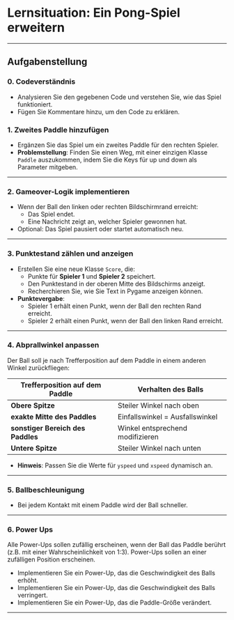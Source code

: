 # Lernsituation: **Ein Pong-Spiel erweitern**

---

## **Aufgabenstellung**

### 0. **Codeverständnis**
- Analysieren Sie den gegebenen Code und verstehen Sie, wie das Spiel funktioniert.
- Fügen Sie Kommentare hinzu, um den Code zu erklären.

### 1. **Zweites Paddle hinzufügen**
- Ergänzen Sie das Spiel um ein zweites Paddle für den rechten Spieler.
- **Problemstellung**: Finden Sie einen Weg, mit einer einzigen Klasse `Paddle` auszukommen, indem Sie die Keys für up und down als Parameter mitgeben.

---

### 2. **Gameover-Logik implementieren**
- Wenn der Ball den linken oder rechten Bildschirmrand erreicht:
    - Das Spiel endet.
    - Eine Nachricht zeigt an, welcher Spieler gewonnen hat.
- Optional: Das Spiel pausiert oder startet automatisch neu.

---

### 3. **Punktestand zählen und anzeigen**
- Erstellen Sie eine neue Klasse `Score`, die:
    - Punkte für **Spieler 1** und **Spieler 2** speichert.
    - Den Punktestand in der oberen Mitte des Bildschirms anzeigt.
    - Recherchieren Sie, wie Sie Text in Pygame anzeigen können.
- **Punktevergabe**:
    - Spieler 1 erhält einen Punkt, wenn der Ball den rechten Rand erreicht.
    - Spieler 2 erhält einen Punkt, wenn der Ball den linken Rand erreicht.

---

### 4. **Abprallwinkel anpassen**
Der Ball soll je nach Trefferposition auf dem Paddle in einem anderen Winkel zurückfliegen:

| Trefferposition auf dem Paddle    | Verhalten des Balls              |
|-----------------------------------|----------------------------------|
| **Obere Spitze**                  | Steiler Winkel nach oben         |
| **exakte Mitte des Paddles**      | Einfallswinkel = Ausfallswinkel  |
| **sonstiger Bereich des Paddles** | Winkel entsprechend modifizieren |
| **Untere Spitze**                 | Steiler Winkel nach unten        |

- **Hinweis**: Passen Sie die Werte für `yspeed` und `xspeed` dynamisch an. 

---

### 5. **Ballbeschleunigung**
- Bei jedem Kontakt mit einem Paddle wird der Ball schneller.

---

### 6. **Power Ups**

Alle Power-Ups sollen zufällig erscheinen, wenn der Ball das Paddle berührt (z.B. mit einer Wahrscheinlichkeit von 1:3). Power-Ups sollen an einer zufälligen Position erscheinen.
- Implementieren Sie ein Power-Up, das die Geschwindigkeit des Balls erhöht. 
- Implementieren Sie ein Power-Up, das die Geschwindigkeit des Balls verringert. 
- Implementieren Sie ein Power-Up, das die Paddle-Größe verändert.
---

